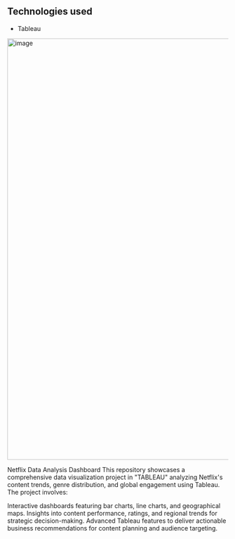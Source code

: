 ## Technologies used
- Tableau

<img width="958" alt="image" src="https://github.com/user-attachments/assets/a46631d2-80d5-46fa-9ec7-b4bc3eef46ef" />


Netflix Data Analysis Dashboard
This repository showcases a comprehensive data visualization project in "TABLEAU" analyzing Netflix's content trends, genre distribution, and global engagement using Tableau. The project involves:

Interactive dashboards featuring bar charts, line charts, and geographical maps.
Insights into content performance, ratings, and regional trends for strategic decision-making.
Advanced Tableau features to deliver actionable business recommendations for content planning and audience targeting.

